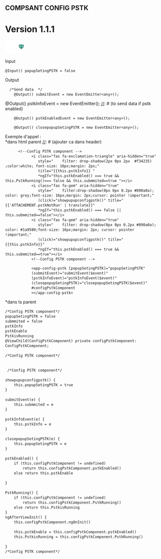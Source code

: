 ## COMPSANT CONFIG PSTK

# Version 1.1.1



![img.png](img.png)


Input
      
[//]: # (to open popup)

    @Input() popupSetingPSTK = false
  

   

Output

      /*Send data  */
        @Output() submitEvent = new EventEmitter<any>();

[//]: # (to send data of info of pstk)
        @Output() pstkInfoEvent = new EventEmitter<any>(); 
[//]: # (to send data if pstk enabled)

        @Output() pstkEnabledEvent = new EventEmitter<any>();
[//]: # (to send data of closin pstk popup)

        @Output() closepopupSetingPSTK = new EventEmitter<any>();

Exemple d'appel :  
*dans html parent
[//]: # (ajouter ca dans header)

          <!--Config PSTK component -->
                <i class="fas fa-exclamation-triangle" aria-hidden="true"
                   style="    filter: drop-shadow(2px 0px 2px  #f34235) ;color:white; font-size: 16px;margin: 2px;"
                   title="{{this.pstkInfo}} "
                   *ngIf="this.pstkEnabled() === true && this.PstkRunning()=== false && this.submmited==true "></i>
                <i class="fas fa-gem" aria-hidden="true"
                   style="    filter:drop-shadow(0px 0px 0.2px #890a0a); color: grey;font-size: 16px;margin: 2px;cursor: pointer !important;"
                   (click)="showpupupconfigpstk()" title="{{'ATTACHEMENT.pstkNotRun' | translate}}"
                   *ngIf="this.pstkEnabled() === false || this.submmited==false"></i>
                <i class="fas fa-gem" aria-hidden="true"
                   style="    filter: drop-shadow(0px 0px 0.2px #890a0a); color: #1a9580;font-size: 16px;margin: 2px; cursor: pointer !important;"
                   (click)="showpupupconfigpstk()" title="{{this.pstkInfo}}"
                   *ngIf="this.pstkEnabled() === true && this.submmited==true"></i>
                <!--Config PSTK component -->



[//]: # (ca c'est l'appel)

                <app-config-pstk [popupSetingPSTK]="popupSetingPSTK"
                (submitEvent)="submitEvent($event)"
                (pstkInfoEvent)="pstkInfoEvent($event)"
                (closepopupSetingPSTK)="closepopupSetingPSTK($event)"
                #configPstkComponent
                ></app-config-pstk>
*dans ts parent

    /*Config PSTK component*/
    popupSetingPSTK = false
    submmited = false
    pstkInfo
    pstkEnable
    PstkisRunning
    @ViewChild(ConfigPstkComponent) private configPstkComponent: ConfigPstkComponent;

    /*Config PSTK component*/


     /*Config PSTK component*/

    showpupupconfigpstk() {
        this.popupSetingPSTK = true
    }

    submitEvent(e) {
        this.submmited = e
    }

    pstkInfoEvent(e) {
        this.pstkInfo = e
    }

    closepopupSetingPSTK(e) {
        this.popupSetingPSTK = e
    }

    pstkEnabled() {
        if (this.configPstkComponent != undefined)
            return this.configPstkComponent.pstkEnabled()
        else return this.pstkEnable

    }

    PstkRunning() {
        if (this.configPstkComponent != undefined)
            return this.configPstkComponent.PstkRunning()
        else return this.PstkisRunning
    }
    ngAfterViewInit() {
        this.configPstkComponent.ngOnInit()

        this.pstkEnable = this.configPstkComponent.pstkEnabled()
        this.PstkisRunning = this.configPstkComponent.PstkRunning()
 
    }
    /*Config PSTK component*/
